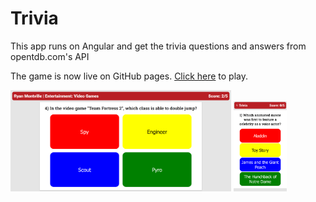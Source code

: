 # Trivia
This app runs on Angular and get the trivia questions and answers from opentdb.com's API

The game is now live on GitHub pages. <a href="https://ryanmontville.github.io/trivia/">Click here</a> to play.

<div>
  <img src="https://github.com/RyanMontville/trivia/blob/main/screenshots/trivia-game-screen.png" alt="game screen" title="game screen" style="width: 70%; display: inline-block;"></img>
  <img src="https://github.com/RyanMontville/trivia/blob/main/screenshots/trivia-mobile.png" alt="the game on mobile" title="the game on mobile" style="width: 17%; display: inline-block;"></img>
</div>
